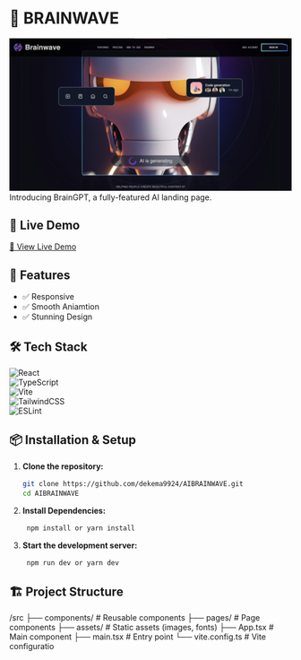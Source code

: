
# 🌟 BRAINWAVE

![Project Screenshot](./src/assets/Screen%20Shot%202025-02-19%20at%202.42.55%20PM.png)  
Introducing BrainGPT, a fully-featured AI landing page.

## 🚀 Live Demo
[🔗 View Live Demo](https://brainw0ve.netlify.app/)  

## 📌 Features
- ✅ Responsive  
- ✅ Smooth Aniamtion  
- ✅ Stunning Design

## 🛠️ Tech Stack  

![React](https://img.shields.io/badge/React-61DAFB?style=for-the-badge&logo=react&logoColor=white)  
![TypeScript](https://img.shields.io/badge/TypeScript-3178C6?style=for-the-badge&logo=typescript&logoColor=white)  
![Vite](https://img.shields.io/badge/Vite-646CFF?style=for-the-badge&logo=vite&logoColor=white)  
![TailwindCSS](https://img.shields.io/badge/TailwindCSS-38B2AC?style=for-the-badge&logo=tailwind-css&logoColor=white)  
![ESLint](https://img.shields.io/badge/ESLint-4B32C3?style=for-the-badge&logo=eslint&logoColor=white)  

## 📦 Installation & Setup  

1. **Clone the repository:**  
   ```sh
   git clone https://github.com/dekema9924/AIBRAINWAVE.git
   cd AIBRAINWAVE

2. **Install Dependencies:**  
   ```sh
    npm install or yarn install

3. **Start the development server:**
     ```sh
      npm run dev or yarn dev

## 🏗️ Project Structure
/src
 ├── components/   # Reusable components
 ├── pages/        # Page components
 ├── assets/        # Static assets (images, fonts)
 ├── App.tsx        # Main component
 ├── main.tsx        # Entry point
 └── vite.config.ts  # Vite configuratio


